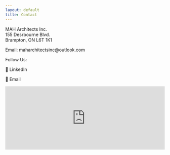 ```yaml
---
layout: default
title: Contact
---
```


<div class="contact-section contact-grid">
  <div>
    <p>MAH Architects Inc.<br>155 Desrbourne Blvd.<br>Brampton, ON L6T 1K1</p>
    <p>Email: maharchitectsinc@outlook.com</p>
  </div>
  <div>
    <p>Follow Us:</p>
    <p>🔗 LinkedIn</p>
    <p>📧 Email</p>
  </div>
  <div>
    <iframe src="https://www.google.com/maps/embed?..." width="100%" height="200" style="border:0;" allowfullscreen="" loading="lazy"></iframe>
  </div>
</div>